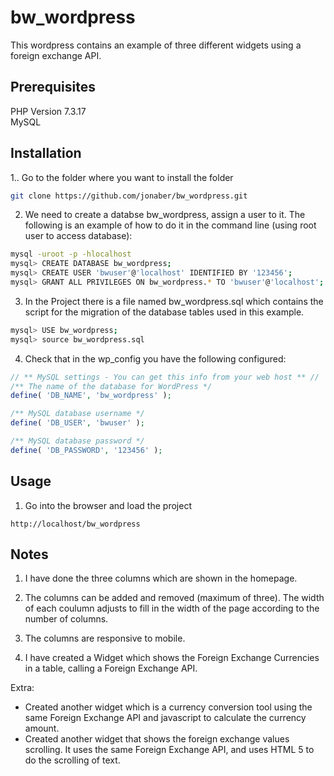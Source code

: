 # bw_wordpress

This wordpress contains an example of three different widgets using a foreign exchange API.


## Prerequisites
PHP Version 7.3.17  
MySQL



## Installation

1.. Go to the folder where you want to install the folder

```bash
git clone https://github.com/jonaber/bw_wordpress.git
```

2. We need to create a databse bw_wordpress, assign a user to it.
The following is an example of how to do it in the command line (using root user to access database):

```bash
mysql -uroot -p -hlocalhost 
mysql> CREATE DATABASE bw_wordpress;
mysql> CREATE USER 'bwuser'@'localhost' IDENTIFIED BY '123456';
mysql> GRANT ALL PRIVILEGES ON bw_wordpress.* TO 'bwuser'@'localhost';
```

3. In the Project there is a file named bw_wordpress.sql which contains the script for the migration of the database tables used in this example.

```bash
mysql> USE bw_wordpress;
mysql> source bw_wordpress.sql
```

4. Check that in the wp_config you have the following configured:

```php
// ** MySQL settings - You can get this info from your web host ** //
/** The name of the database for WordPress */
define( 'DB_NAME', 'bw_wordpress' );

/** MySQL database username */
define( 'DB_USER', 'bwuser' );

/** MySQL database password */
define( 'DB_PASSWORD', '123456' );
```


## Usage

1. Go into the browser and load the project

```
http://localhost/bw_wordpress
```


## Notes

1. I have done the three columns which are shown in the homepage.

2. The columns can be added and removed (maximum of three). The width of each coulumn adjusts to fill in the width of the page according to the number of columns.

3. The columns are responsive to mobile.

4. I have created a Widget which shows the Foreign Exchange Currencies in a table, calling a Foreign Exchange API.


Extra: 
- Created another widget which is a currency conversion tool using the same Foreign Exchange API and javascript to calculate the currency amount.
- Created another widget that shows the foreign exchange values scrolling. It uses the same Foreign Exchange API, and uses HTML 5 to do the scrolling of text. 






